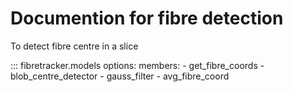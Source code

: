 # Documention for fibre detection

To detect fibre centre in a slice

::: fibretracker.models
    options:
            members:
                - get_fibre_coords
                - blob_centre_detector
                - gauss_filter
                - avg_fibre_coord